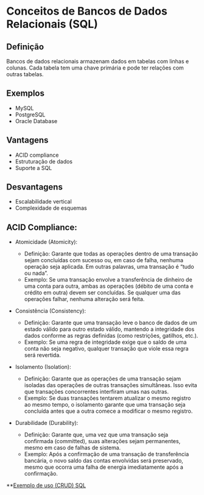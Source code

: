# Conceitos de Bancos de Dados Relacionais (SQL)

## Definição
Bancos de dados relacionais armazenam dados em tabelas com linhas e colunas. Cada tabela tem uma chave primária e pode ter relações com outras tabelas.

## Exemplos
- MySQL
- PostgreSQL
- Oracle Database

## Vantagens
- ACID compliance
- Estruturação de dados
- Suporte a SQL

## Desvantagens
- Escalabilidade vertical
- Complexidade de esquemas
## ACID Compliance: 
- Atomicidade (Atomicity):
  - Definição: Garante que todas as operações dentro de uma transação sejam concluídas com sucesso ou, em caso de falha, nenhuma operação seja aplicada. Em outras palavras, uma transação é “tudo ou nada”.
  - Exemplo: Se uma transação envolve a transferência de dinheiro de uma conta para outra, ambas as operações (débito de uma conta e crédito em outra) devem ser concluídas. Se qualquer uma das operações falhar, nenhuma alteração será feita.
      
- Consistência (Consistency):
  - Definição: Garante que uma transação leve o banco de dados de um estado válido para outro estado válido, mantendo a integridade dos dados conforme as regras definidas (como restrições, gatilhos, etc.).
  - Exemplo: Se uma regra de integridade exige que o saldo de uma conta não seja negativo, qualquer transação que viole essa regra será revertida.
  
- Isolamento (Isolation):
  - Definição: Garante que as operações de uma transação sejam isoladas das operações de outras transações simultâneas. Isso evita que transações concorrentes interfiram umas nas outras.
  - Exemplo: Se duas transações tentarem atualizar o mesmo registro ao mesmo tempo, o isolamento garante que uma transação seja concluída antes que a outra comece a modificar o mesmo registro.
  
- Durabilidade (Durability):
  - Definição: Garante que, uma vez que uma transação seja confirmada (committed), suas alterações sejam permanentes, mesmo em caso de falhas de sistema.
  - Exemplo: Após a confirmação de uma transação de transferência bancária, o novo saldo das contas envolvidas será preservado, mesmo que ocorra uma falha de energia imediatamente após a confirmação.
 
**[Exemplo de uso (CRUD) SQL](/SQL/sql_crud.txt)
